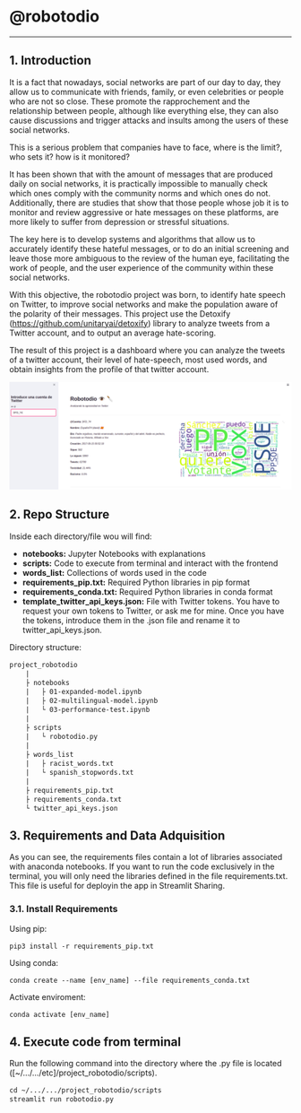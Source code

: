 # @robotodio

--------------------------

## 1. Introduction

It is a fact that nowadays, social networks are part of our day to day, they allow us to communicate with friends, family, or even celebrities or people who are not so close. These promote the rapprochement and the relationship between people, although like everything else, they can also cause discussions and trigger attacks and insults among the users of these social networks.

This is a serious problem that companies have to face, where is the limit?, who sets it? how is it monitored?

It has been shown that with the amount of messages that are produced daily on social networks, it is practically impossible to manually check which ones comply with the community norms and which ones do not. Additionally, there are studies that show that those people whose job it is to monitor and review aggressive or hate messages on these platforms, are more likely to suffer from depression or stressful situations.

The key here is to develop systems and algorithms that allow us to accurately identify these hateful messages, or to do an initial screening and leave those more ambiguous to the review of the human eye, facilitating the work of people, and the user experience of the community within these social networks.

With this objective, the robotodio project was born, to identify hate speech on Twitter, to improve social networks and make the population aware of the polarity of their messages. This project use the Detoxify (https://github.com/unitaryai/detoxify) library to analyze tweets from a Twitter account, and to output an average hate-scoring.

The result of this project is a dashboard where you can analyze the tweets of a twitter account, their level of hate-speech, most used words, and obtain insights from the profile of that twitter account.

![alt text](https://github.com/gmachinromero/project_robotodio/blob/master/front-end.png?raw=true)

## 2. Repo Structure

Inside each directory/file wou will find:

- **notebooks:** Jupyter Notebooks with explanations
- **scripts:** Code to execute from terminal and interact with the frontend
- **words_list:** Collections of words used in the code
- **requirements_pip.txt:** Required Python libraries in pip format
- **requirements_conda.txt:** Required Python libraries in conda format
- **template_twitter_api_keys.json:** File with Twitter tokens. You have to request your own tokens to Twitter, or ask me for mine. Once you have the tokens, introduce them in the .json file and rename it to twitter_api_keys.json.  

Directory structure:

```
project_robotodio
    |
    ├ notebooks
    |   ├ 01-expanded-model.ipynb
    |   ├ 02-multilingual-model.ipynb
    |   └ 03-performance-test.ipynb
    |
    ├ scripts
    |   └ robotodio.py
    |
    ├ words_list
    |   ├ racist_words.txt
    |   └ spanish_stopwords.txt
    |
    ├ requirements_pip.txt
    ├ requirements_conda.txt
    └ twitter_api_keys.json
```

## 3. Requirements and Data Adquisition

As you can see, the requirements files contain a lot of libraries associated with anaconda notebooks. If you want to run the code exclusively in the terminal, you will only need the libraries defined in the file requirements.txt. This file is useful for deployin the app in Streamlit Sharing.

### 3.1. Install Requirements

Using pip:
```
pip3 install -r requirements_pip.txt
```

Using conda:
```
conda create --name [env_name] --file requirements_conda.txt
```

Activate enviroment:
```
conda activate [env_name]
```

## 4. Execute code from terminal

Run the following command into the directory where the .py file is located ([~/.../.../etc]/project_robotodio/scripts).
```
cd ~/.../.../project_robotodio/scripts
streamlit run robotodio.py
```
